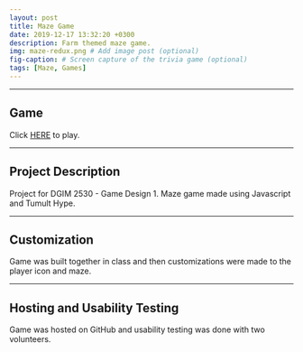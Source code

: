 ```yaml
---
layout: post
title: Maze Game
date: 2019-12-17 13:32:20 +0300
description: Farm themed maze game.   
img: maze-redux.png # Add image post (optional)
fig-caption: # Screen capture of the trivia game (optional)
tags: [Maze, Games]
---
```

----
## Game
Click <a href = "https://azschokke.github.io/FarmFrenzyMaze-Redux" target = "_blank" >HERE</a> to play. 

----

## Project Description
Project for DGIM 2530 - Game Design 1. 
Maze game made using Javascript and Tumult Hype. 

----

## Customization
Game was built together in class and then customizations were made to the player icon and maze. 

----

## Hosting and Usability Testing
Game was hosted on GitHub and usability testing was done with two volunteers. 

